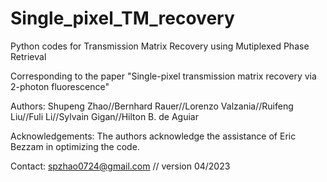 # Single_pixel_TM_recovery
Python codes for Transmission Matrix Recovery using Mutiplexed Phase Retrieval

Corresponding to the paper "Single-pixel transmission matrix recovery via 2-photon fluorescence"

Authors: Shupeng Zhao//Bernhard Rauer//Lorenzo Valzania//Ruifeng Liu//Fuli Li//Sylvain Gigan//Hilton B. de Aguiar 

Acknowledgements: The authors acknowledge the assistance of Eric Bezzam in optimizing the code.

Contact: spzhao0724@gmail.com   //  version 04/2023
